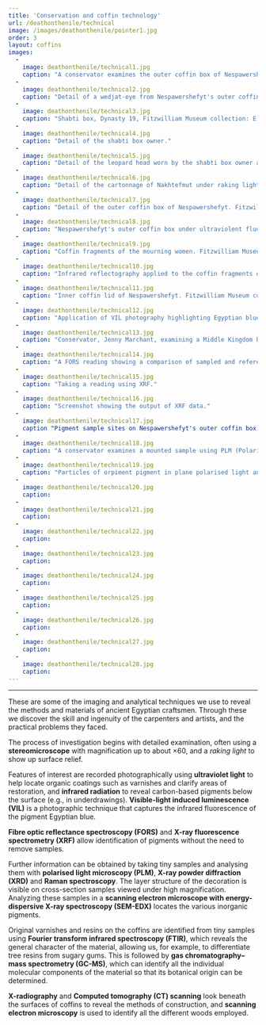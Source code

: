 ```yaml
---
title: 'Conservation and coffin technology'
url: /deathonthenile/technical
image: /images/deathonthenile/pointer1.jpg
order: 3
layout: coffins
images:
  -
    image: deathonthenile/technical1.jpg
    caption: "A conservator examines the outer coffin box of Nespawershefyt with a stereomicroscope, Fitzwilliam Museum collection: E.1.1822." 
  -
    image: deathonthenile/technical2.jpg
    caption: "Detail of a wedjat-eye from Nespawershefyt's outer coffin box viewed under magnification."
  -
    image: deathonthenile/technical3.jpg
    caption: "Shabti box, Dynasty 19, Fitzwilliam Museum collection: E.205.1932." 
  -
    image: deathonthenile/technical4.jpg
    caption: "Detail of the shabti box owner."
  -
    image: deathonthenile/technical5.jpg
    caption: "Detail of the leopard head worn by the shabti box owner at x30 magnification."
  -
    image: deathonthenile/technical6.jpg
    caption: "Detail of the cartonnage of Nakhtefmut under raking light. Fitzwilliam Museum collection: E.64.1896."
  -
    image: deathonthenile/technical7.jpg
    caption: "Detail of the outer coffin box of Nespawershefyt. Fitzwilliam Museum collection: E.1.1822."
  -
    image: deathonthenile/technical8.jpg
    caption: "Nespawershefyt's outer coffin box under ultraviolent fluorescence light."
  -
    image: deathonthenile/technical9.jpg
    caption: "Coffin fragments of the mourning women. Fitzwilliam Museum collection: E.283.1900."
  -
    image: deathonthenile/technical10.jpg
    caption: "Infrared reflectography applied to the coffin fragments of the mourning women."
  -
    image: deathonthenile/technical11.jpg
    caption: "Inner coffin lid of Nespawershefyt. Fitzwilliam Museum collection: E.1.1822."
  -
    image: deathonthenile/technical12.jpg
    caption: "Application of VIL photography highlighting Egyptian blue pigment on the inner coffin lid of Nespawershefyt".
  -
    image: deathonthenile/technical13.jpg
    caption: "Conservator, Jenny Marchant, examining a Middle Kingdom box coffin using FORS."
  -
    image: deathonthenile/technical14.jpg
    caption: "A FORS reading showing a comparison of sampled and reference spectra."
  -
    image: deathonthenile/technical15.jpg
    caption: "Taking a reading using XRF."
  -
    image: deathonthenile/technical16.jpg
    caption: "Screenshot showing the output of XRF data."
  -
    image: deathonthenile/technical17.jpg
    caption "Pigment sample sites on Nespawershefyt's outer coffin box. Fitzwilliam Museum collection: E.1.1822."
  -
    image: deathonthenile/technical18.jpg
    caption: "A conservator examines a mounted sample using PLM (Polarised Light Microscopy)."
  -
    image: deathonthenile/technical19.jpg
    caption: "Particles of orpiment pigment in plane polarised light and cross polarised light."
  -
    image: deathonthenile/technical20.jpg
    caption:
  -
    image: deathonthenile/technical21.jpg
    caption:
  -
    image: deathonthenile/technical22.jpg
    caption:
  - 
    image: deathonthenile/technical23.jpg
    caption:
  -
    image: deathonthenile/technical24.jpg
    caption:
  -
    image: deathonthenile/technical25.jpg
    caption:
  -
    image: deathonthenile/technical26.jpg
    caption:
  -
    image: deathonthenile/technical27.jpg
    caption:
  -
    image: deathonthenile/technical28.jpg
    caption:
---
```

---

These are some of the imaging and analytical techniques we use to reveal the methods and materials of ancient Egyptian craftsmen. Through these we discover the skill and ingenuity of the carpenters and artists, and the practical problems they faced.

The process of investigation begins with detailed examination, often using a **stereomicroscope** with magnification up to about ×60, and a *raking light* to show up surface relief.

Features of interest are recorded photographically using **ultraviolet light** to help locate organic coatings such as varnishes and clarify areas of restoration, and **infrared radiation** to reveal carbon-based pigments below the surface (e.g., in underdrawings). **Visible-light induced luminescence (VIL)** is a photographic technique that captures the infrared fluorescence of the pigment Egyptian blue.

**Fibre optic reflectance spectroscopy (FORS)** and **X-ray fluorescence spectrometry (XRF)** allow identification of pigments without the need to remove samples.

Further information can be obtained by taking tiny samples and analysing them with **polarised light microscopy (PLM)**, **X-ray powder diffraction (XRD)** and **Raman spectroscopy**. The layer structure of the decoration is visible on cross-section samples viewed under high magnification. Analyzing these samples in a **scanning electron microscope with energy-dispersive X-ray spectroscopy (SEM-EDX)** locates the various inorganic pigments.

Original varnishes and resins on the coffins are identified from tiny samples using **Fourier transform infrared spectroscopy (FTIR)**, which reveals the general character of the material, allowing us, for example, to differentiate tree resins from sugary gums. This is followed by **gas chromatography–mass spectrometry (GC-MS)**, which can identify all the individual molecular components of the material so that its botanical origin can be determined.

**X-radiography** and **Computed tomography (CT) scanning** look beneath the surfaces of coffins to reveal the methods of construction, and **scanning electron microscopy** is used to identify all the different woods employed.

